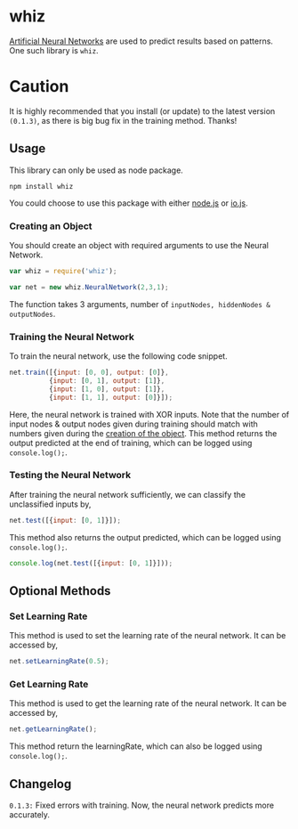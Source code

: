 # whiz
[Artificial Neural Networks](http://en.wikipedia.org/wiki/Artificial_neural_network) are used to predict results based on patterns. One such library is `whiz`.

# Caution
It is highly recommended that you install (or update) to the latest version `(0.1.3)`, as there is big bug fix in the training method. Thanks!

## Usage
This library can only be used as node package.

`npm install whiz`

You could choose to use this package with either [node.js](https://nodejs.org/) or [io.js](https://iojs.org).

### Creating an Object
You should create an object with required arguments to use the Neural Network.

```javascript
var whiz = require('whiz');

var net = new whiz.NeuralNetwork(2,3,1);
```

The function takes 3 arguments, number of `inputNodes, hiddenNodes & outputNodes`.

### Training the Neural Network
To train the neural network, use the following code snippet.

```javascript
net.train([{input: [0, 0], output: [0]},
          {input: [0, 1], output: [1]},
          {input: [1, 0], output: [1]},
          {input: [1, 1], output: [0]}]);
```

Here, the neural network is trained with XOR inputs.
Note that the number of input nodes & output nodes given during training should match with numbers given during the [creation of the object](#creating-an-object).
This method returns the output predicted at the end of training, which can be logged using `console.log();`.

### Testing the Neural Network
After training the neural network sufficiently, we can classify the unclassified inputs by,

```javascript
net.test([{input: [0, 1]}]);
```

This method also returns the output predicted, which can be logged using `console.log();`.

```javascript
console.log(net.test([{input: [0, 1]}]));
```

## Optional Methods
### Set Learning Rate
This method is used to set the learning rate of the neural network. It can be accessed by,

```javascript
net.setLearningRate(0.5);
```

### Get Learning Rate
This method is used to get the learning rate of the neural network. It can be accessed by,

```javascript
net.getLearningRate();
```

This method return the learningRate, which can also be logged using `console.log();`.

## Changelog

`0.1.3:` Fixed errors with training. Now, the neural network predicts more accurately.

